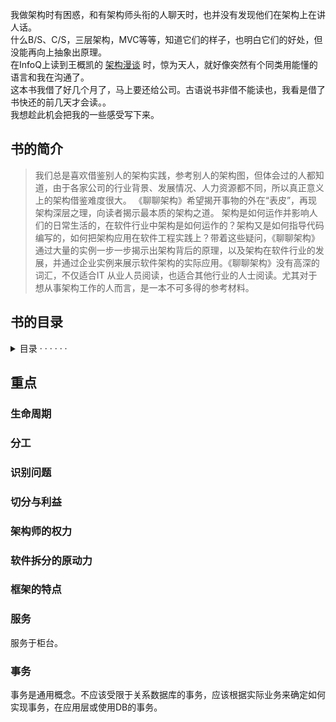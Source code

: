 我做架构时有困惑，和有架构师头衔的人聊天时，也并没有发现他们在架构上在讲人话。  
什么B/S、C/S，三层架构，MVC等等，知道它们的样子，也明白它们的好处，但没能再向上抽象出原理。  
在InfoQ上读到王概凯的 [架构漫谈](http://www.infoq.com/cn/articles/an-informal-discussion-on-architecture-part01) 时，惊为天人，就好像突然有个同类用能懂的语言和我在沟通了。  
这本书我借了好几个月了，马上要还给公司。古语说书非借不能读也，我看是借了书快还的前几天才会读。。  
我想趁此机会把我的一些感受写下来。  

## 书的简介

>我们总是喜欢借鉴别人的架构实践，参考别人的架构图，但体会过的人都知道，由于各家公司的行业背景、发展情况、人力资源都不同，所以真正意义上的架构借鉴难度很大。 《聊聊架构》希望揭开事物的外在“表皮”，再现架构深层之理，向读者揭示最本质的架构之道。
架构是如何运作并影响人们的日常生活的，在软件行业中架构是如何运作的？架构又是如何指导代码编写的，如何把架构应用在软件工程实践上？带着这些疑问，《聊聊架构》通过大量的实例一步一步揭示出架构背后的原理，以及架构在软件行业的发展，并通过企业实例来展示软件架构的实际应用。《聊聊架构》没有高深的词汇，不仅适合IT 从业人员阅读，也适合其他行业的人士阅读。尤其对于想从事架构工作的人而言，是一本不可多得的参考材料。

## 书的目录

<details>
<summary>
目录  · · · · · ·  
</summary>
<p>

第一部分 认识架构	1  
第一章 生命周期	2  
  1).	生命周期的识别	3  
  2).	核心与非核心生命周期	3  
  3).	生命周期与分工	5  
第二章 时间	9  
第三章 为什么会产生架构	11  
  1).	分工	11  
  2).	架构和生命周期	12  
第四章 什么是架构	13  
  1).	架构产生的条件	13  
  2).	什么是架构	14  
  3).	架构的生命周期	16  
第五章 架构和树	18  
  1).	树与增长	18  
  2).	架构和树	19  
第六章 概念	20  
  1).	何为名相？	20  
  2).	究竟什么才是相？	21  
  3).	概念是沟通的基础	21  
  4).	把握概念的力量	22  
第七章 什么是抽象	23  
  1).	个性与共性	23  
  2).	个性是基础	24  
第八章 识别问题	25  
  1). 面对问题有哪些困难	25  
  2). 如何识别问题	26  
  3). 寻找问题主体	28  
第九章 切分的原则	29  
  1). 切分就是利益的调整	29  
  2). 为什么需要切分？	30  
  3). 切分的原则	30  
  4). 树和分层	31  
  5). 切分与建模	32  
  6). 切分的输出和组织架构	32  
第十章 架构与流程	34  
  1). 什么是流程	34  
  2). 流程和架构分拆的关系	35  
第十一章 什么是架构师	36  
  1). 架构师做什么	36  
  2). 架构师也是人	36  
  3). 人人都是架构师	37  
  4). 架构师和权利	38  
  
第二部分 软件架构	39  
第一章 什么是软件	40  
  1). 冯诺依曼结构，图灵机，以模拟人为目标	40  
  2). 成本为王	40  
  3). 天空才是极限	41  
  4). 软件的作用	42  
第二章 软件的生命周期	45  
  1). 软件的开发生命周期	46  
  2). 软件开发的增长	46  
  3). 软件开发的迭代	48  
  4). 软件的运行生命周期	48  
第三章 什么是软件架构	50  
  1).	要解决什么问题？	50  
  2).	分别是谁的问题呢？	51  
  3).	分别有什么问题？	51  
  4).	分析问题	52  
  5).	会生成哪些架构	53  
  6).	什么是软件架构	55  
第四章 什么是软件架构师	57  
  1). 软件架构师的不同	57  
  2). 软件架构师的困境	58  
  3). 生命周期的思考	58  
  4). 软件架构师的权利	59  
  5). 软件架构师和技术人员对技术的态度区别	60  
  6). 架构师是技术的使用者	61  
  7). 如何保障架构落地	62  
第五章 业务、架构和技术三者的关系	64  
  1). 什么是技术	64  
  2). 业务、架构和技术之间的关系	66  
  3). 技术人员和业务人员的关系	68  
  4). 重新发明轮子	69  
  5). 开源技术	69  
第六章 软件研发	72  
  1). 软件工程师的兴起和使命	72  
  2). 分工的困境	74  
  3). 软件的迭代	76  
  4). 软件开发的分工	77  
  5). 软件开发模式和架构	78  
  6). 软件工程师的支持者	80  
第七章 软件的架构拆分	82  
  1). 软件拆分的原动力	82  
  2). 软件开发团队的拆分	85  
  3). 软件的拆分	86  
  4). 软件开发的基础技术	88  
  5). 软件拆分的第二动力	90  
  6). 架构一步到位？	90  
第八章 如何写好代码	92  
  1).	什么叫业务逻辑？	98  
  2).	业务逻辑分散的危害	98  
  3).	业务逻辑内聚的好处	100  
  4).	代码架构实例	101  
  5).	代码误解	103  
  6).	软件的拆分	104  
第九章 单元测试	106  
  1). 什么是单元测试	106  
  2). 单元测试的困境	106  
  3). 单元测试测什么	107  
  4). 如何改造代码	108  
  5). 为什么要做单元测试	111  
  6). 如何做单元测试	113  
第十章 软件架构和面向对象	115  
  1). 什么是面向过程	115  
  2). 什么是面向对象	116  
  3). 生命周期和面向对象、面向过程	117  
  4). 架构和面向对象、面向过程	117  
  5). 面向对象的误区	118  
  6). 对象和生命	119  
第十一章 软件架构与设计模式	121  
  1). 模式以及模式的意义	121  
  2). 什么是设计模式	122  
  3). 软件设计模式	123  
  4). 设计模式和架构	124  
  5). 设计模式的误区	126  
第十二章 软件架构和软件框架	130  
  1). 访问类框架	130  
  2). 业务类框架	132  
  3). 什么是框架	132  
  4). 框架的特点	132  
第十三章 软件运维	134  
  1). 软件运行生命周期	134  
  2). 什么是软件运维？	135  
  3). 运维的业务模型	136  
  4). 控制变化	138  
  5). 监控变更	141  
  6). 预警变更	142  
  7). 主导变更	144  
  8). 提升变更质量	146  
  9). 运维的架构拆分	148  
第十四章 软件访问生命周期	151  
  1). 软件访问的业务模型	151  
  2). 软件访问路径的架构拆分	153  
  3). 大规模软件访问的架构拆分	155  
  4). 集群	156  
  5). 数据中心	158  
第十五章 软件架构和大数据	161  
  1). 什么是大数据	161  
  2). 如何做好大数据	162  
  3). 软件大数据	163  
第十六章 软件架构和建筑架构	165  
  1). 软件架构和建筑架构的目标之异同	165  
  2). 软件和建筑的架构扩展之异同	169  
  
第三部分 软件架构的应用	172  
第一章 交易	173  
  1). 什么是交易	173  
  2). 货币的出现	174  
  3). 企业的实质	175  
  4). 软件对交易的影响	176  
  5). 软件的交易	176  
  6). 企业的核心	177  
第二章 产品	179  
  1). 什么是产品	179  
  2). 什么是商品	182  
  3). 识别产品	184  
  4). 产品系统	185  
  5). 产品列表	185  
  6). 产品详情	186  
  7). 商品的规则	186  
第三章 用户	188  
  1). 什么是用户	188  
  2). 为什么需要用户	189  
  3). 客户的出现	189  
  4). 用户的生命周期	190  
  5). 用户的识别	191  
第四章 订单	192  
  1). 什么是订单	192  
  2). 订单的生命周期架构拆分	193  
  3). 订单支付	195  
  4). 订单生命周期	196  
第五章 交易系统	197  
  1). 企业的架构分拆	197  
  2). 软件系统的建模	201  
  3). 访问业务模型	205  
  4). 交易软件系统的架构分拆	208  
  5). 服务的产生和粒度	209  
  6). 用户系统的分拆	210  
第六章 事务	214  
  1). 什么是事务	215  
  2). 软件中的事务	216  
  3). 数据库事务的滥用	217  
  4). 数据库的正确使用方式	217  
  5). 服务调用	218   

</p>
</details>

## 重点

### 生命周期

### 分工

### 识别问题

### 切分与利益

### 架构师的权力

### 软件拆分的原动力

### 框架的特点

### 服务

服务于柜台。

### 事务

事务是通用概念。不应该受限于关系数据库的事务，应该根据实际业务来确定如何实现事务，在应用层或使用DB的事务。
